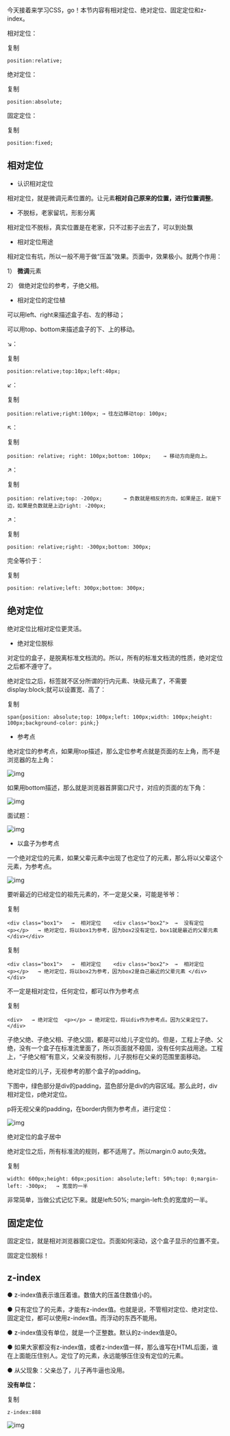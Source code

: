 今天接着来学习CSS，go！本节内容有相对定位、绝对定位、固定定位和z-index。



相对定位：

复制

```
position:relative;
```

绝对定位：

复制

```
position:absolute;
```

固定定位：

复制

```
position:fixed;
```

## 相对定位

- 认识相对定位

相对定位，就是微调元素位置的。让元素**相对自己原来的位置，进行位置调整**。

- 不脱标，老家留坑，形影分离

相对定位不脱标，真实位置是在老家，只不过影子出去了，可以到处飘

- 相对定位用途

相对定位有坑，所以一般不用于做“压盖”效果。页面中，效果极小。就两个作用：

1） **微调**元素

2） 做绝对定位的参考，子绝父相。

- 相对定位的定位植

可以用left、right来描述盒子右、左的移动；

可以用top、bottom来描述盒子的下、上的移动。

↘：

复制

```
position:relative;top:10px;left:40px;
```

↙：

复制

```
position:relative;right:100px; → 往左边移动top: 100px;
```

↖：

复制

```
position: relative;	right: 100px;bottom: 100px;    → 移动方向是向上。
```

↗：

复制

```
position: relative;top: -200px;       → 负数就是相反的方向，如果是正，就是下边，如果是负数就是上边right: -200px;
```

↗：

复制

```
position: relative;right: -300px;bottom: 300px;
```

完全等价于：

复制

```
position: relative;left: 300px;bottom: 300px;
```

## 绝对定位

绝对定位比相对定位更灵活。

- 绝对定位脱标

对定位的盒子，是脱离标准文档流的。所以，所有的标准文档流的性质，绝对定位之后都不遵守了。

绝对定位之后，标签就不区分所谓的行内元素、块级元素了，不需要display:block;就可以设置宽、高了：

复制

```
span{position: absolute;top: 100px;left: 100px;width: 100px;height: 100px;background-color: pink;}
```

- 参考点

绝对定位的参考点，如果用top描述，那么定位参考点就是页面的左上角，而不是浏览器的左上角：

![img](images/css51.png)

如果用bottom描述，那么就是浏览器首屏窗口尺寸，对应的页面的左下角：

![img](images/css52.png)

面试题：

![img](images/css53.png)

- 以盒子为参考点

一个绝对定位的元素，如果父辈元素中出现了也定位了的元素，那么将以父辈这个元素，为参考点。

![img](images/css54.png)

要听最近的已经定位的祖先元素的，不一定是父亲，可能是爷爷：

复制

```
<div class="box1">   →  相对定位	<div class="box2">  →  没有定位		<p></p>   → 绝对定位，将以box1为参考，因为box2没有定位，box1就是最近的父辈元素	</div></div>
```

复制

```
<div class="box1">   →  相对定位	<div class="box2">  →  相对定位		<p></p>   → 绝对定位，将以box2为参考，因为box2是自己最近的父辈元素	</div></div>
```

不一定是相对定位，任何定位，都可以作为参考点

复制

```
<div>	→ 绝对定位	<p></p>	→ 绝对定位，将以div作为参考点。因为父亲定位了。</div>
```

子绝父绝、子绝父相、子绝父固，都是可以给儿子定位的。但是，工程上子绝、父绝，没有一个盒子在标准流里面了，所以页面就不稳固，没有任何实战用途。工程上，“子绝父相”有意义，父亲没有脱标，儿子脱标在父亲的范围里面移动。

绝对定位的儿子，无视参考的那个盒子的padding。

下图中，绿色部分是div的padding，蓝色部分是div的内容区域。那么此时，div相对定位，p绝对定位。

p将无视父亲的padding，在border内侧为参考点，进行定位：

![img](images/css55.png)

绝对定位的盒子居中

绝对定位之后，所有标准流的规则，都不适用了。所以margin:0 auto;失效。

复制

```
width: 600px;height: 60px;position: absolute;left: 50%;top: 0;margin-left: -300px;   → 宽度的一半
```

非常简单，当做公式记忆下来。就是left:50%;
margin-left:负的宽度的一半。

## 固定定位

固定定位，就是相对浏览器窗口定位。页面如何滚动，这个盒子显示的位置不变。

固定定位脱标！

## z-index

● z-index值表示谁压着谁。数值大的压盖住数值小的。

● 只有定位了的元素，才能有z-index值。也就是说，不管相对定位、绝对定位、固定定位，都可以使用z-index值。而浮动的东西不能用。

● z-index值没有单位，就是一个正整数。默认的z-index值是0。

● 如果大家都没有z-index值，或者z-index值一样，那么谁写在HTML后面，谁在上面能压住别人。定位了的元素，永远能够压住没有定位的元素。

● 从父现象：父亲怂了，儿子再牛逼也没用。

**没有单位：**

复制

```
z-index:888
```

![img](images/css57.png)